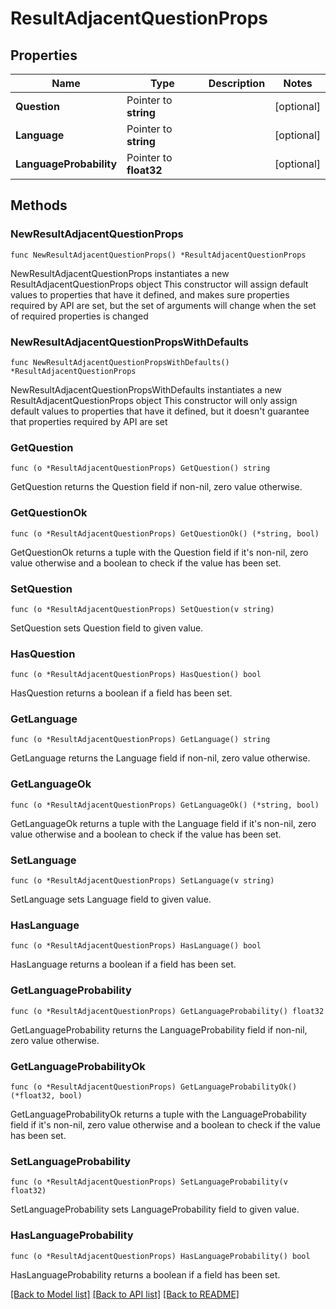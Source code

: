 # ResultAdjacentQuestionProps

## Properties

Name | Type | Description | Notes
------------ | ------------- | ------------- | -------------
**Question** | Pointer to **string** |  | [optional] 
**Language** | Pointer to **string** |  | [optional] 
**LanguageProbability** | Pointer to **float32** |  | [optional] 

## Methods

### NewResultAdjacentQuestionProps

`func NewResultAdjacentQuestionProps() *ResultAdjacentQuestionProps`

NewResultAdjacentQuestionProps instantiates a new ResultAdjacentQuestionProps object
This constructor will assign default values to properties that have it defined,
and makes sure properties required by API are set, but the set of arguments
will change when the set of required properties is changed

### NewResultAdjacentQuestionPropsWithDefaults

`func NewResultAdjacentQuestionPropsWithDefaults() *ResultAdjacentQuestionProps`

NewResultAdjacentQuestionPropsWithDefaults instantiates a new ResultAdjacentQuestionProps object
This constructor will only assign default values to properties that have it defined,
but it doesn't guarantee that properties required by API are set

### GetQuestion

`func (o *ResultAdjacentQuestionProps) GetQuestion() string`

GetQuestion returns the Question field if non-nil, zero value otherwise.

### GetQuestionOk

`func (o *ResultAdjacentQuestionProps) GetQuestionOk() (*string, bool)`

GetQuestionOk returns a tuple with the Question field if it's non-nil, zero value otherwise
and a boolean to check if the value has been set.

### SetQuestion

`func (o *ResultAdjacentQuestionProps) SetQuestion(v string)`

SetQuestion sets Question field to given value.

### HasQuestion

`func (o *ResultAdjacentQuestionProps) HasQuestion() bool`

HasQuestion returns a boolean if a field has been set.

### GetLanguage

`func (o *ResultAdjacentQuestionProps) GetLanguage() string`

GetLanguage returns the Language field if non-nil, zero value otherwise.

### GetLanguageOk

`func (o *ResultAdjacentQuestionProps) GetLanguageOk() (*string, bool)`

GetLanguageOk returns a tuple with the Language field if it's non-nil, zero value otherwise
and a boolean to check if the value has been set.

### SetLanguage

`func (o *ResultAdjacentQuestionProps) SetLanguage(v string)`

SetLanguage sets Language field to given value.

### HasLanguage

`func (o *ResultAdjacentQuestionProps) HasLanguage() bool`

HasLanguage returns a boolean if a field has been set.

### GetLanguageProbability

`func (o *ResultAdjacentQuestionProps) GetLanguageProbability() float32`

GetLanguageProbability returns the LanguageProbability field if non-nil, zero value otherwise.

### GetLanguageProbabilityOk

`func (o *ResultAdjacentQuestionProps) GetLanguageProbabilityOk() (*float32, bool)`

GetLanguageProbabilityOk returns a tuple with the LanguageProbability field if it's non-nil, zero value otherwise
and a boolean to check if the value has been set.

### SetLanguageProbability

`func (o *ResultAdjacentQuestionProps) SetLanguageProbability(v float32)`

SetLanguageProbability sets LanguageProbability field to given value.

### HasLanguageProbability

`func (o *ResultAdjacentQuestionProps) HasLanguageProbability() bool`

HasLanguageProbability returns a boolean if a field has been set.


[[Back to Model list]](../README.md#documentation-for-models) [[Back to API list]](../README.md#documentation-for-api-endpoints) [[Back to README]](../README.md)


